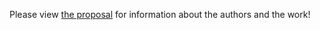 Please view
[the proposal](https://nsidc.github.io/earthaccess-proposal-2024-nasa-roses/proposal.pdf)
for information about the authors and the work!

